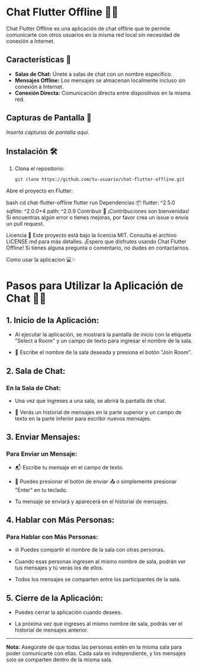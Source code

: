 # Chat Flutter Offline 📱💬

Chat Flutter Offline es una aplicación de chat offline que te permite comunicarte con otros usuarios en la misma red local sin necesidad de conexión a Internet.

## Características 🚀

- **Salas de Chat:** Únete a salas de chat con un nombre específico.
- **Mensajes Offline:** Los mensajes se almacenan localmente incluso sin conexión a Internet.
- **Conexión Directa:** Comunicación directa entre dispositivos en la misma red.

## Capturas de Pantalla 📸

_Inserta capturas de pantalla aquí._

## Instalación 🛠️

1. Clona el repositorio:

   ```bash
   git clone https://github.com/tu-usuario/chat-flutter-offline.git
Abre el proyecto en Flutter:

bash
cd chat-flutter-offline
flutter run
Dependencias 📦
flutter: ^2.5.0
sqflite: ^2.0.0+4
path: ^2.0.9
Contribuir 🤝
¡Contribuciones son bienvenidas! Si encuentras algún error o tienes mejoras, por favor crea un issue o envía un pull request.

Licencia 📄
Este proyecto está bajo la licencia MIT. Consulta el archivo LICENSE.md para más detalles.
¡Espero que disfrutes usando Chat Flutter Offline! Si tienes alguna pregunta o comentario, no dudes en contactarnos.

Como usar la aplicacion 💻✨

# Pasos para Utilizar la Aplicación de Chat 📱💬

## 1. Inicio de la Aplicación:

- Al ejecutar la aplicación, se mostrará la pantalla de inicio con la etiqueta "Select a Room" y un campo de texto para ingresar el nombre de la sala.

- 📝 Escribe el nombre de la sala deseada y presiona el botón "Join Room".

## 2. Sala de Chat:

### En la Sala de Chat:

- Una vez que ingreses a una sala, se abrirá la pantalla de chat.

- 📜 Verás un historial de mensajes en la parte superior y un campo de texto en la parte inferior para escribir nuevos mensajes.

## 3. Enviar Mensajes:

### Para Enviar un Mensaje:

- 📬 Escribe tu mensaje en el campo de texto.

- 🚀 Puedes presionar el botón de enviar 📤 o simplemente presionar "Enter" en tu teclado.

- Tu mensaje se enviará y aparecerá en el historial de mensajes.

## 4. Hablar con Más Personas:

### Para Hablar con Más Personas:

- 🌐 Puedes compartir el nombre de la sala con otras personas.

- Cuando esas personas ingresen al mismo nombre de sala, podrán ver tus mensajes y tú verás los de ellos.

- Todos los mensajes se comparten entre los participantes de la sala.

## 5. Cierre de la Aplicación:

- Puedes cerrar la aplicación cuando desees.

- La próxima vez que ingreses al mismo nombre de sala, podrás ver el historial de mensajes anterior.

---

**Nota:** Asegúrate de que todas las personas estén en la misma sala para poder comunicarte con ellas. Cada sala es independiente, y los mensajes solo se comparten dentro de la misma sala.




